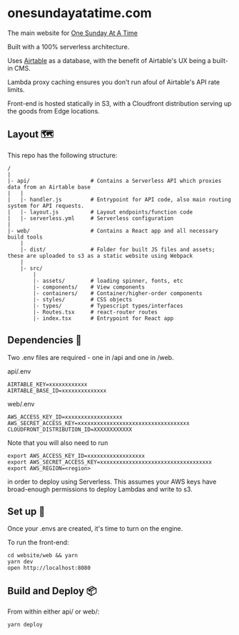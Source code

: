 # onesundayatatime.com
The main website for [One Sunday At A Time](https://www.onesundayatatime.com)

Built with a 100% serverless architecture.

Uses [Airtable](https://airtable.com) as a database, with the benefit of Airtable's UX being a built-in CMS. 

Lambda proxy caching ensures you don't run afoul of Airtable's API rate limits. 

Front-end is hosted statically in S3, with a Cloudfront distribution serving up the goods from Edge locations.

## Layout 🗺

This repo has the following structure:

```
/
|
|- api/                   # Contains a Serverless API which proxies data from an Airtable base
|   |
|   |- handler.js         # Entrypoint for API code, also main routing system for API requests.
|   |- layout.js          # Layout endpoints/function code
|   |- serverless.yml     # Serverless configuration
|
|- web/                   # Contains a React app and all necessary build tools
    |
    |- dist/              # Folder for built JS files and assets; these are uploaded to s3 as a static website using Webpack
    |
    |- src/
        |
        |- assets/        # loading spinner, fonts, etc
        |- components/    # View components
        |- containers/    # Container/higher-order components
        |- styles/        # CSS objects
        |- types/         # Typescript types/interfaces
        |- Routes.tsx     # react-router routes
        |- index.tsx      # Entrypoint for React app
```

## Dependencies 📝

Two .env files are required - one in /api and one in /web. 

api/.env
```
AIRTABLE_KEY=xxxxxxxxxxxx
AIRTABLE_BASE_ID=xxxxxxxxxxxxxx
```

web/.env
```
AWS_ACCESS_KEY_ID=xxxxxxxxxxxxxxxxxx
AWS_SECRET_ACCESS_KEY=xxxxxxxxxxxxxxxxxxxxxxxxxxxxxxxxxxx
CLOUDFRONT_DISTRIBUTION_ID=XXXXXXXXXXXX
```

Note that you will also need to run

```
export AWS_ACCESS_KEY_ID=xxxxxxxxxxxxxxxxxx
export AWS_SECRET_ACCESS_KEY=xxxxxxxxxxxxxxxxxxxxxxxxxxxxxxxxxxx
export AWS_REGION=<region>
```

in order to deploy using Serverless. This assumes your AWS keys have broad-enough permissions to deploy Lambdas and write to s3.

## Set up 🚀

Once your .envs are created, it's time to turn on the engine. 

To run the front-end:

```
cd website/web && yarn 
yarn dev
open http://localhost:8080
```

## Build and Deploy 📦

From within either api/ or web/:

```
yarn deploy
```

